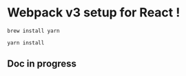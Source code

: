 # Webpack v3 setup for React !


```
brew install yarn
```


```
yarn install
```


## Doc in progress
